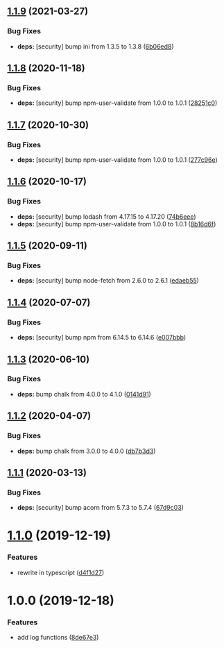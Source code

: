 ## [1.1.9](https://github.com/eliasnorrby/log-util/compare/v1.1.8...v1.1.9) (2021-03-27)


### Bug Fixes

* **deps:** [security] bump ini from 1.3.5 to 1.3.8 ([6b06ed8](https://github.com/eliasnorrby/log-util/commit/6b06ed88f352fda7c2115e38b254b9387bf5d47d))

## [1.1.8](https://github.com/eliasnorrby/log-util/compare/v1.1.7...v1.1.8) (2020-11-18)


### Bug Fixes

* **deps:** [security] bump npm-user-validate from 1.0.0 to 1.0.1 ([28251c0](https://github.com/eliasnorrby/log-util/commit/28251c05f5c05b11f08717869cc4a4fbca53266b))

## [1.1.7](https://github.com/eliasnorrby/log-util/compare/v1.1.6...v1.1.7) (2020-10-30)


### Bug Fixes

* **deps:** [security] bump npm-user-validate from 1.0.0 to 1.0.1 ([277c96e](https://github.com/eliasnorrby/log-util/commit/277c96eb32b8f5cc6f811c66b1cd98b2b0fb6104))

## [1.1.6](https://github.com/eliasnorrby/log-util/compare/v1.1.5...v1.1.6) (2020-10-17)


### Bug Fixes

* **deps:** [security] bump lodash from 4.17.15 to 4.17.20 ([74b6eee](https://github.com/eliasnorrby/log-util/commit/74b6eeec3aa705487f70c74de7f6c36d9a0bde92))
* **deps:** [security] bump npm-user-validate from 1.0.0 to 1.0.1 ([8b16d6f](https://github.com/eliasnorrby/log-util/commit/8b16d6f21a26b84dea21c95c7beeb0423a272c1c))

## [1.1.5](https://github.com/eliasnorrby/log-util/compare/v1.1.4...v1.1.5) (2020-09-11)


### Bug Fixes

* **deps:** [security] bump node-fetch from 2.6.0 to 2.6.1 ([edaeb55](https://github.com/eliasnorrby/log-util/commit/edaeb5552ef444799b030907914928521889b058))

## [1.1.4](https://github.com/eliasnorrby/log-util/compare/v1.1.3...v1.1.4) (2020-07-07)


### Bug Fixes

* **deps:** [security] bump npm from 6.14.5 to 6.14.6 ([e007bbb](https://github.com/eliasnorrby/log-util/commit/e007bbbf59fbf8cd58c7bea75c953a162c7db8e5))

## [1.1.3](https://github.com/eliasnorrby/log-util/compare/v1.1.2...v1.1.3) (2020-06-10)


### Bug Fixes

* **deps:** bump chalk from 4.0.0 to 4.1.0 ([0141d91](https://github.com/eliasnorrby/log-util/commit/0141d912d717d1a70c6e9f7f4e89030c915586df))

## [1.1.2](https://github.com/eliasnorrby/log-util/compare/v1.1.1...v1.1.2) (2020-04-07)


### Bug Fixes

* **deps:** bump chalk from 3.0.0 to 4.0.0 ([db7b3d3](https://github.com/eliasnorrby/log-util/commit/db7b3d3dad3105111b6b0cb102c58b8607c51c5d))

## [1.1.1](https://github.com/eliasnorrby/log-util/compare/v1.1.0...v1.1.1) (2020-03-13)


### Bug Fixes

* **deps:** [security] bump acorn from 5.7.3 to 5.7.4 ([67d9c03](https://github.com/eliasnorrby/log-util/commit/67d9c03c444b0e927b0d44080f2e9a25df1128d3))

# [1.1.0](https://github.com/eliasnorrby/log-util/compare/v1.0.0...v1.1.0) (2019-12-19)


### Features

* rewrite in typescript ([d4f1d27](https://github.com/eliasnorrby/log-util/commit/d4f1d274b4a7b50d267d58aaa00060b11657e50e))

# 1.0.0 (2019-12-18)


### Features

* add log functions ([8de67e3](https://github.com/eliasnorrby/log-util/commit/8de67e371d51455a7fcd185bdce9675e470cd895))
